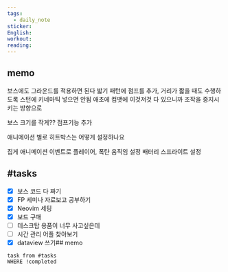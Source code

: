 ```yaml
---
tags:
  - daily_note
sticker: 
English: 
workout: 
reading:
---
```

## memo

보스에도 그라운드를 적용하면 된다
밟기 패턴에 점프를 추가, 거리가 짧을 때도 수행하도록
스턴에 키네마틱 넣으면 안됨 애초에 컴뱃에 이것저것 다 있으니까 조작을 중지시키는 방향으로

보스 크기를 작게?? 점프기능 추가

애니메이션 별로 히트박스는 어떻게 설정하나요

집게 애니메이션 이벤트로 플레이어, 폭탄 움직임 설정
배터리 스프라이트 설정
## #tasks

- [x] 보스 코드 다 짜기
- [x] FP 세미나 자료보고 공부하기
- [x] Neovim 세팅
- [x] 보드 구매
- [ ] 데스크탑 용품이 너무 사고싶은데
- [ ] 시간 관리 어플 찾아보기
- [x] dataview 쓰기## memo

```dataview
task from #tasks
WHERE !completed
```

